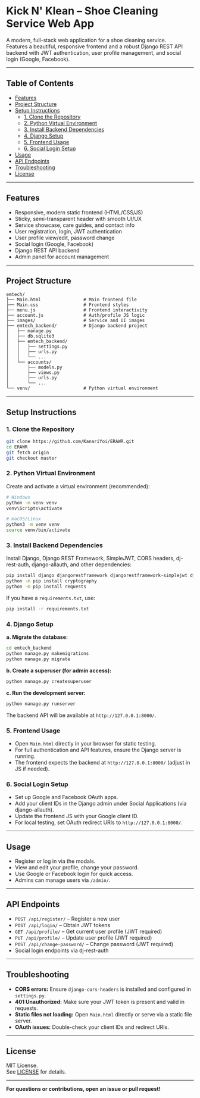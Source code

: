 # Kick N' Klean – Shoe Cleaning Service Web App

A modern, full-stack web application for a shoe cleaning service.  
Features a beautiful, responsive frontend and a robust Django REST API backend with JWT authentication, user profile management, and social login (Google, Facebook).

---

## Table of Contents

- [Features](#features)
- [Project Structure](#project-structure)
- [Setup Instructions](#setup-instructions)
  - [1. Clone the Repository](#1-clone-the-repository)
  - [2. Python Virtual Environment](#2-python-virtual-environment)
  - [3. Install Backend Dependencies](#3-install-backend-dependencies)
  - [4. Django Setup](#4-django-setup)
  - [5. Frontend Usage](#5-frontend-usage)
  - [6. Social Login Setup](#6-social-login-setup)
- [Usage](#usage)
- [API Endpoints](#api-endpoints)
- [Troubleshooting](#troubleshooting)
- [License](#license)

---

## Features

- Responsive, modern static frontend (HTML/CSS/JS)
- Sticky, semi-transparent header with smooth UI/UX
- Service showcase, care guides, and contact info
- User registration, login, JWT authentication
- User profile view/edit, password change
- Social login (Google, Facebook)
- Django REST API backend
- Admin panel for account management

---

## Project Structure

```
emtech/
├── Main.html                # Main frontend file
├── Main.css                 # Frontend styles
├── menu.js                  # Frontend interactivity
├── account.js               # Auth/profile JS logic
├── images/                  # Service and UI images
├── emtech_backend/          # Django backend project
│   ├── manage.py
│   ├── db.sqlite3
│   ├── emtech_backend/
│   │   ├── settings.py
│   │   ├── urls.py
│   │   └── ...
│   └── accounts/
│       ├── models.py
│       ├── views.py
│       ├── urls.py
│       └── ...
└── venv/                    # Python virtual environment
```

---

## Setup Instructions

### 1. Clone the Repository

```bash
git clone https://github.com/KanariYoi/ERAWR.git
cd ERAWR
git fetch origin
git checkout master
```

### 2. Python Virtual Environment

Create and activate a virtual environment (recommended):

```bash
# Windows
python -m venv venv
venv\Scripts\activate

# macOS/Linux
python3 -m venv venv
source venv/bin/activate
```

### 3. Install Backend Dependencies

Install Django, Django REST Framework, SimpleJWT, CORS headers, dj-rest-auth, django-allauth, and other dependencies:

```bash
pip install django djangorestframework djangorestframework-simplejwt django-cors-headers dj-rest-auth django-allauth
python -m pip install cryptography
python -m pip install requests
```

If you have a `requirements.txt`, use:

```bash
pip install -r requirements.txt
```

### 4. Django Setup

**a. Migrate the database:**

```bash
cd emtech_backend
python manage.py makemigrations
python manage.py migrate
```

**b. Create a superuser (for admin access):**

```bash
python manage.py createsuperuser
```

**c. Run the development server:**

```bash
python manage.py runserver
```

The backend API will be available at `http://127.0.0.1:8000/`.

### 5. Frontend Usage

- Open `Main.html` directly in your browser for static testing.
- For full authentication and API features, ensure the Django server is running.
- The frontend expects the backend at `http://127.0.0.1:8000/` (adjust in JS if needed).

### 6. Social Login Setup

- Set up Google and Facebook OAuth apps.
- Add your client IDs in the Django admin under Social Applications (via django-allauth).
- Update the frontend JS with your Google client ID.
- For local testing, set OAuth redirect URIs to `http://127.0.0.1:8000/`.

---

## Usage

- Register or log in via the modals.
- View and edit your profile, change your password.
- Use Google or Facebook login for quick access.
- Admins can manage users via `/admin/`.

---

## API Endpoints

- `POST /api/register/` – Register a new user
- `POST /api/login/` – Obtain JWT tokens
- `GET /api/profile/` – Get current user profile (JWT required)
- `PUT /api/profile/` – Update user profile (JWT required)
- `POST /api/change-password/` – Change password (JWT required)
- Social login endpoints via dj-rest-auth

---

## Troubleshooting

- **CORS errors:** Ensure `django-cors-headers` is installed and configured in `settings.py`.
- **401 Unauthorized:** Make sure your JWT token is present and valid in requests.
- **Static files not loading:** Open `Main.html` directly or serve via a static file server.
- **OAuth issues:** Double-check your client IDs and redirect URIs.

---

## License

MIT License.  
See [LICENSE](LICENSE) for details.

---

**For questions or contributions, open an issue or pull request!**
